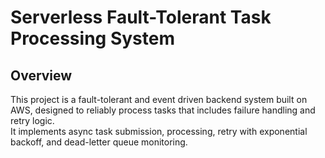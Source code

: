 # Serverless Fault-Tolerant Task Processing System

## Overview

This project is a fault-tolerant and event driven backend system built on AWS, designed to reliably process tasks that includes failure handling and retry logic.  
It implements async task submission, processing, retry with exponential backoff, and dead-letter queue monitoring.
